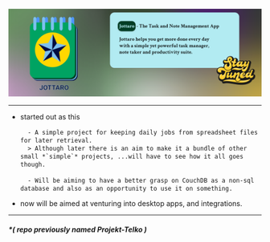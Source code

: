 ![github-banner](https://github.com/Stroustrups-Sentinel/jottaro/blob/main/design/github-banner.png?raw=true)

------

- started out as this

        - A simple project for keeping daily jobs from spreadsheet files for later retrieval.
        > Although later there is an aim to make it a bundle of other small *`simple`* projects, ...will have to see how it all goes though.

        - Will be aiming to have a better grasp on CouchDB as a non-sql database and also as an opportunity to use it on something.

- now will be aimed at venturing into desktop apps, and integrations.

---
##### *( repo previously named Projekt-Telko )
